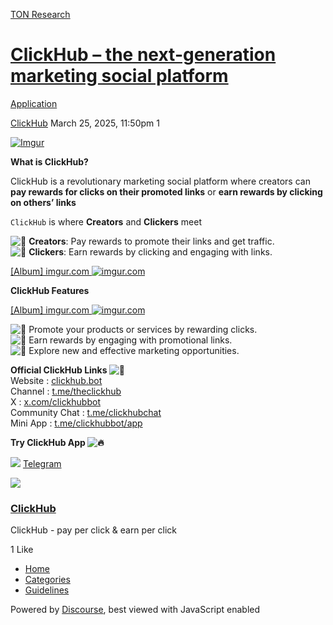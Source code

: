 [TON Research](/)

# [ClickHub – the next-generation marketing social platform](/t/clickhub-the-next-generation-marketing-social-platform/41140)

[Application](/c/application/20) 

    

[ClickHub](https://tonresear.ch/u/ClickHub)  March 25, 2025, 11:50pm  1

[![Imgur](https://i.imgur.com/2hwrU25.png "imgur.com")](https://imgur.com/2hwrU25)

**What is ClickHub?**

ClickHub is a revolutionary marketing social platform where creators can **pay rewards for clicks on their promoted links** or **earn rewards by clicking on others’ links**

`ClickHub` is where **Creators** and **Clickers** meet

![:small_blue_diamond:](https://tonresear.ch/images/emoji/twitter/small_blue_diamond.png?v=12 ":small_blue_diamond:") **Creators**: Pay rewards to promote their links and get traffic.  
![:small_blue_diamond:](https://tonresear.ch/images/emoji/twitter/small_blue_diamond.png?v=12 ":small_blue_diamond:") **Clickers**: Earn rewards by clicking and engaging with links.

[\[Album\] imgur.com ![](https://i.imgur.com/bquYZA3.png?fb "imgur.com")](https://imgur.com/a/OzJvWgp) 

**ClickHub Features**

[\[Album\] imgur.com ![](https://i.imgur.com/Mv9uDkg.png?fb "imgur.com")](https://imgur.com/a/rgBiG3T) 

![:small_blue_diamond:](https://tonresear.ch/images/emoji/twitter/small_blue_diamond.png?v=12 ":small_blue_diamond:") Promote your products or services by rewarding clicks.  
![:small_blue_diamond:](https://tonresear.ch/images/emoji/twitter/small_blue_diamond.png?v=12 ":small_blue_diamond:") Earn rewards by engaging with promotional links.  
![:small_blue_diamond:](https://tonresear.ch/images/emoji/twitter/small_blue_diamond.png?v=12 ":small_blue_diamond:") Explore new and effective marketing opportunities.

**Official ClickHub Links ![:link:](https://tonresear.ch/images/emoji/twitter/link.png?v=12 ":link:")**   
Website : [clickhub.bot](https://clickhub.bot/)  
Channel : [t.me/theclickhub](https://t.me/theclickhub)  
X : [x.com/clickhubbot](https://x.com/clickhubbot)  
Community Chat : [t.me/clickhubchat](https://t.me/clickhubchat)  
Mini App : [t.me/clickhubbot/app](https://t.me/clickhubbot/app)

**Try ClickHub App ![:fire:](https://tonresear.ch/images/emoji/twitter/fire.png?v=12 ":fire:")** 

![](https://telegram.org/img/website_icon.svg?4) [Telegram](https://t.me/clickhubbot/app?startapp=ref_1598008267)

![](https://cdn5.cdn-telegram.org/file/qJKy66tPbTq28vkU3mTpqemhriICc3P6BDOrTePZe4jWtKP6OGBfPTOzDEG13O9o9LbJEV-6VP3G154G5eBFCHeoOe-tkFb3kATrYr-AWPRqMxZs_NC52lq64Equ0gpuKVSh5M7a_g4_ybUkDp51W_DcfTVzJ3TAqpW_fdOr31ZfvtiwqbQ6L2vYcBpULQEaJZQIs-MCgCe7N6GGNQyc_1yw04dpwu1BaL_NMed40sb7vF8kfo5YTr2f7WSVUkOUjhzDkvyOgzNcedXZrh1Kfg5owGGNLIRLwK85yJ-8FHnOlFC5if8GlARgZ4mEjSFKBuq4c_0eQb4lpva5Z0h-BQ.jpg)

### [ClickHub](https://t.me/clickhubbot/app?startapp=ref_1598008267)

ClickHub - pay per click & earn per click

  1 Like

*   [Home](/)
*   [Categories](/categories)
*   [Guidelines](/guidelines)

Powered by [Discourse](https://www.discourse.org), best viewed with JavaScript enabled